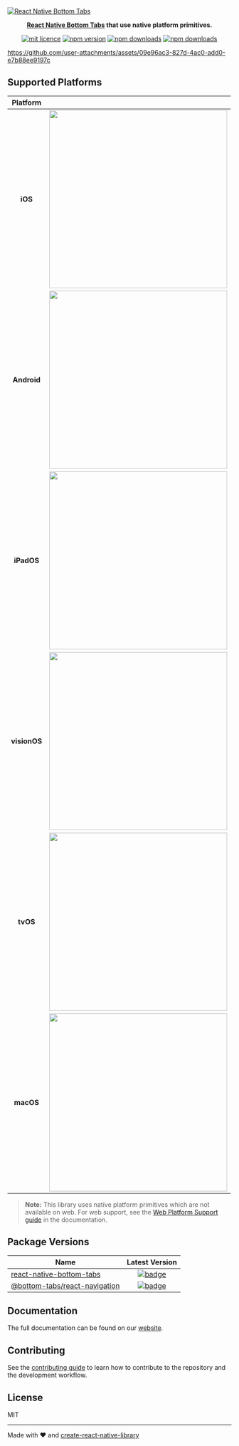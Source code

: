 <a href="https://www.callstack.com/open-source?utm_campaign=generic&utm_source=github&utm_medium=referral&utm_content=react-native-bottom-tabs" align="center">
  <picture>
    <img alt="React Native Bottom Tabs" src="https://github.com/user-attachments/assets/bbd9632c-4df1-450b-832b-3e03280f3ce7">
  </picture>
</a>
<p align="center">
  <strong><a href="https://callstackincubator.github.io/react-native-bottom-tabs/">React Native Bottom Tabs</a> that use native platform primitives.</strong><br>
</p>

<div align="center">

[![mit licence](https://img.shields.io/dub/l/vibe-d.svg?style=for-the-badge)](https://github.com/okwasniewski/react-native-bottom-tabs/blob/main/LICENSE)
[![npm version](https://img.shields.io/npm/v/react-native-bottom-tabs?style=for-the-badge)](https://www.npmjs.org/package/react-native-bottom-tabs)
[![npm downloads](https://img.shields.io/npm/dt/react-native-bottom-tabs.svg?style=for-the-badge)](https://www.npmjs.org/package/react-native-bottom-tabs)
[![npm downloads](https://img.shields.io/npm/dm/react-native-bottom-tabs.svg?style=for-the-badge)](https://www.npmjs.org/package/react-native-bottom-tabs)

</div>

https://github.com/user-attachments/assets/09e96ac3-827d-4ac0-add0-e7b88ee9197c

## Supported Platforms

| Platform |  |
|:---:|:---:|
| **iOS** | <img src="https://github.com/user-attachments/assets/bd737e01-d7be-44f2-a0b6-67664e670933" width="400" /> |
| **Android** | <img src="https://github.com/user-attachments/assets/5120a6d0-be92-44cf-a3bf-668944ad9475" width="400" /> |
| **iPadOS** | <img src="https://github.com/user-attachments/assets/1504949f-ed36-44cc-9153-373f9e584f44" width="400" /> |
| **visionOS** | <img src="https://github.com/user-attachments/assets/7d990950-b9bb-4a42-ab0c-fac975ffd098" width="400" /> |
| **tvOS** | <img src="https://github.com/user-attachments/assets/2fe8483d-73f9-408f-9315-100eee7bf2af" width="400" /> |
| **macOS** | <img src="https://github.com/user-attachments/assets/758decf4-6e70-4c55-8f2d-c16927f2c56d" width="400" /> |

> **Note:** This library uses native platform primitives which are not available on web. For web support, see the [Web Platform Support guide](https://oss.callstack.com/react-native-bottom-tabs/docs/guides/web-platform-support) in the documentation.

## Package Versions

| Name                                                                         |                                                                      Latest Version                                                                       |
| ---------------------------------------------------------------------------- | :-------------------------------------------------------------------------------------------------------------------------------------------------------: |
| [react-native-bottom-tabs](/packages/react-native-bottom-tabs)               | [![badge](https://img.shields.io/npm/v/react-native-bottom-tabs?style=for-the-badge)](https://www.npmjs.com/package/react-native-bottom-tabs)                             |
| [@bottom-tabs/react-navigation](/packages/react-navigation)                  | [![badge](https://img.shields.io/npm/v/@bottom-tabs/react-navigation.svg?style=for-the-badge)](https://www.npmjs.com/package/@bottom-tabs/react-navigation)                   |

## Documentation

The full documentation can be found on our [website](https://oss.callstack.com/react-native-bottom-tabs).

## Contributing

See the [contributing guide](CONTRIBUTING.md) to learn how to contribute to the repository and the development workflow.

## License

MIT

---

Made with ❤️ and [create-react-native-library](https://github.com/callstack/react-native-builder-bob)

